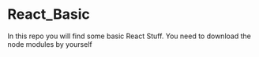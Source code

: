 # React_Basic


In this repo you will find some basic React Stuff. 
You need to download the node modules by yourself
